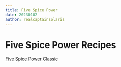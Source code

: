 ```yaml
---
title: Five Spice Power 
date: 20230102
author: realcaptainsolaris
---
```


# Five Spice Power Recipes

[Five Spice Power Classic](https://thewoksoflife.com/how-to-make-five-spice-powder)


